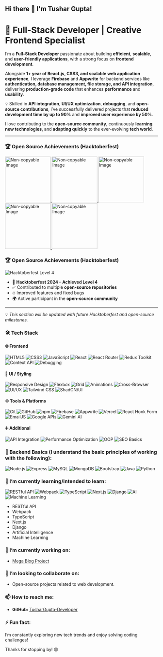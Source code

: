 ## Hi there 👋 I'm Tushar Gupta!  

# 🚀 Full-Stack Developer | Creative Frontend Specialist  

I’m a **Full-Stack Developer** passionate about building **efficient**, **scalable**, and **user-friendly applications**, with a strong focus on **frontend development**.  

Alongside **1+ year of React.js, CSS3, and scalable web application experience**, I leverage **Firebase** and **Appwrite** for backend services like **authentication, database management, file storage, and API integration**, delivering **production-grade code** that enhances **performance** and **usability**.  

💡 Skilled in **API integration**, **UI/UX optimization**, **debugging**, and **open-source contributions**, I’ve successfully delivered projects that **reduced development time by up to 90%** and **improved user experience by 50%**.  

I love contributing to the **open-source community**, continuously **learning new technologies**, and **adapting quickly** to the ever-evolving **tech world**.  

---

### 🏆 Open Source Achievements (Hacktoberfest)  

<a href="https://www.holopin.io/hacktoberfest2024/userbadge/cm1rztplt108520cm6mobl4m7v" target="_blank">
  <img src="https://assets.holopin.io/hf2024levels/level0-sloth-code-0-0-0-0.webp" width="150" alt="Non-copyable Image" oncontextmenu="return false;" draggable="false" />
</a>

<a href="https://www.holopin.io/hacktoberfest2024/userbadge/cm2dkuufw23000cl8mwa515gp" target="_blank">
  <img src="https://assets.holopin.io/hf2024levels/level1-sloth-code-0-0-0-0.webp" width="150" alt="Non-copyable Image" oncontextmenu="return false;" draggable="false" />
</a>
<a href="https://www.holopin.io/hacktoberfest2024/userbadge/cm2eow80794080cl2bexupev6" target="_blank">
  <img src="https://assets.holopin.io/hf2024levels/level2-sloth-code-0-0-0-0.webp" width="150" alt="Non-copyable Image" oncontextmenu="return false;" draggable="false" />
</a>
<a href="https://www.holopin.io/hacktoberfest2024/userbadge/cm2jwhh8z23800cmfit05fr4g" target="_blank">
  <img src="https://assets.holopin.io/hf2024levels/level3-sloth-code-0-0-0-0.webp" width="150" alt="Non-copyable Image" oncontextmenu="return false;" draggable="false" />
</a>
<a href="https://www.holopin.io/hacktoberfest2024/userbadge/cm31nxp7o50580clgb2ycbyax" target="_blank">
  <img src="https://assets.holopin.io/hf2024levels/level4-sloth-code-0-0-0-0.webp" width="150" alt="Non-copyable Image" oncontextmenu="return false;" draggable="false" />
</a>

### 🏆 Open Source Achievements (Hacktoberfest)  

![Hacktoberfest Level 4](https://img.shields.io/badge/Hacktoberfest-Level%204-blueviolet?style=for-the-badge&logo=hackthebox&logoColor=white)

- 🎉 **Hacktoberfest 2024 – Achieved Level 4**  
- ✅ Contributed to multiple **open-source repositories**  
- 🔥 Improved features and fixed bugs  
- 🌍 Active participant in the **open-source community**  

---

💡 *This section will be updated with future Hacktoberfest and open-source milestones.*  


### 🛠️ Tech Stack

#### 🌐 Frontend
![HTML5](https://img.shields.io/badge/HTML5-E34F26?style=for-the-badge&logo=html5&logoColor=white)
![CSS3](https://img.shields.io/badge/CSS3-1572B6?style=for-the-badge&logo=css3&logoColor=white)
![JavaScript](https://img.shields.io/badge/JavaScript-ES6+-F7DF1E?style=for-the-badge&logo=javascript&logoColor=black)
![React](https://img.shields.io/badge/React-61DAFB?style=for-the-badge&logo=react&logoColor=black)
![React Router](https://img.shields.io/badge/React_Router-CA4245?style=for-the-badge&logo=react-router&logoColor=white)
![Redux Toolkit](https://img.shields.io/badge/Redux_Toolkit-764ABC?style=for-the-badge&logo=redux&logoColor=white)
![Context API](https://img.shields.io/badge/Context_API-61DAFB?style=for-the-badge&logo=react&logoColor=black)
![Debugging](https://img.shields.io/badge/Debugging-000000?style=for-the-badge&logo=javascript&logoColor=white)

#### 🎨 UI / Styling
![Responsive Design](https://img.shields.io/badge/Responsive%20Design-4285F4?style=for-the-badge&logo=googlechrome&logoColor=white)
![Flexbox](https://img.shields.io/badge/Flexbox-FF6F00?style=for-the-badge&logo=css3&logoColor=white)
![Grid](https://img.shields.io/badge/CSS%20Grid-2965f1?style=for-the-badge&logo=css3&logoColor=white)
![Animations](https://img.shields.io/badge/Animations-FF4088?style=for-the-badge&logo=framer&logoColor=white)
![Cross-Browser](https://img.shields.io/badge/Cross--Browser-5A29E4?style=for-the-badge&logo=googlechrome&logoColor=white)
![UI/UX](https://img.shields.io/badge/UI%2FUX%20Best%20Practices-FF61F6?style=for-the-badge&logo=figma&logoColor=white)
![Tailwind CSS](https://img.shields.io/badge/Tailwind_CSS-38B2AC?style=for-the-badge&logo=tailwind-css&logoColor=white)
![ShadCN/UI](https://img.shields.io/badge/ShadCN%2FUI-000000?style=for-the-badge&logo=react&logoColor=white)

#### ⚙️ Tools & Platforms
![Git](https://img.shields.io/badge/Git-F05032?style=for-the-badge&logo=git&logoColor=white)
![GitHub](https://img.shields.io/badge/GitHub-181717?style=for-the-badge&logo=github&logoColor=white)
![npm](https://img.shields.io/badge/npm-CB3837?style=for-the-badge&logo=npm&logoColor=white)
![Firebase](https://img.shields.io/badge/Firebase-FFCA28?style=for-the-badge&logo=firebase&logoColor=black)
![Appwrite](https://img.shields.io/badge/Appwrite-F02E65?style=for-the-badge&logo=appwrite&logoColor=white)
![Vercel](https://img.shields.io/badge/Vercel-000000?style=for-the-badge&logo=vercel&logoColor=white)
![React Hook Form](https://img.shields.io/badge/React_Hook_Form-ECF2FF?style=for-the-badge&logo=reacthookform&logoColor=black)
![EmailJS](https://img.shields.io/badge/EmailJS-FF5C83?style=for-the-badge&logo=email&logoColor=white)
![Google APIs](https://img.shields.io/badge/Google%20APIs-4285F4?style=for-the-badge&logo=google&logoColor=white)
![Gemini AI](https://img.shields.io/badge/Gemini_AI-4285F4?style=for-the-badge&logo=google&logoColor=white)

#### ➕ Additional
![API Integration](https://img.shields.io/badge/API%20Integration-009688?style=for-the-badge&logo=fastapi&logoColor=white)
![Performance Optimization](https://img.shields.io/badge/Web%20Performance%20Optimization-FF9800?style=for-the-badge&logo=googlechrome&logoColor=white)
![OOP](https://img.shields.io/badge/Object--Oriented%20Programming-7952B3?style=for-the-badge&logo=java&logoColor=white)
![SEO Basics](https://img.shields.io/badge/SEO-Basics-36A97E?style=for-the-badge&logo=google&logoColor=white)


### 🔧 Backend Basics (I understand the basic principles of working with the following):
![Node.js](https://img.shields.io/badge/Node.js-339933?style=for-the-badge&logo=nodedotjs&logoColor=white)
![Express](https://img.shields.io/badge/Express-000000?style=for-the-badge&logo=express&logoColor=white)
![MySQL](https://img.shields.io/badge/MySQL-4479A1?style=for-the-badge&logo=mysql&logoColor=white)
![MongoDB](https://img.shields.io/badge/MongoDB-47A248?style=for-the-badge&logo=mongodb&logoColor=white)
![Bootstrap](https://img.shields.io/badge/Bootstrap-563D7C?style=for-the-badge&logo=bootstrap&logoColor=white)
![Java](https://img.shields.io/badge/Java-D00000?style=for-the-badge&logo=java&logoColor=white)
![Python](https://img.shields.io/badge/Python-3776AB?style=for-the-badge&logo=python&logoColor=white)

### 🌱 I’m currently learning/Intended to learn:
![RESTful API](https://img.shields.io/badge/RESTful_API-5C5C5C?style=for-the-badge)
![Webpack](https://img.shields.io/badge/Webpack-8DD6F9?style=for-the-badge&logo=webpack&logoColor=black)
![TypeScript](https://img.shields.io/badge/TypeScript-007ACC?style=for-the-badge&logo=typescript&logoColor=white)
![Next.js](https://img.shields.io/badge/Next.js-000000?style=for-the-badge&logo=next.js&logoColor=white)
![Django](https://img.shields.io/badge/Django-092E20?style=for-the-badge&logo=django&logoColor=white)
![AI](https://img.shields.io/badge/AI-FFBF00?style=for-the-badge)
![Machine Learning](https://img.shields.io/badge/Machine_Learning-FF7F50?style=for-the-badge)

- RESTful API
- Webpack
- TypeScript
- Next.js
- Django
- Artificial Intelligence
- Machine Learning

### 🔭 I’m currently working on:
- [Mega Blog Project](https://github.com/TusharGupta-Developer/React.js/tree/main/11reduxToolkitTodo/reduxToolkitTodo)

### 👯 I’m looking to collaborate on:
- Open-source projects related to web development.

### 📫 How to reach me:
- **GitHub:** [TusharGupta-Developer](https://github.com/TusharGupta-Developer)

### ⚡ Fun fact:
I’m constantly exploring new tech trends and enjoy solving coding challenges!

Thanks for stopping by! 😄

